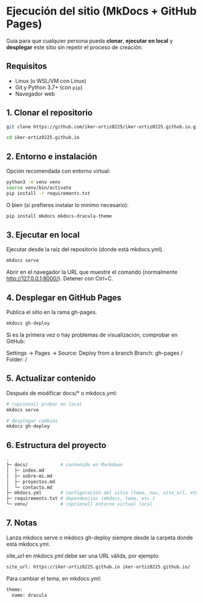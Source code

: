 # Ejecución del sitio (MkDocs + GitHub Pages)

Guía para que cualquier persona pueda **clonar**, **ejecutar en local** y **desplegar** este sitio sin repetir el proceso de creación.

## Requisitos
- Linux (o WSL/VM con Linux)
- Git y Python 3.7+ (con `pip`)
- Navegador web

## 1. Clonar el repositorio
```bash
git clone https://github.com/iker-ortiz0225/iker-ortiz0225.github.io.git

cd iker-ortiz0225.github.io
```

## 2. Entorno e instalación
Opción recomendada con entorno virtual:

```bash
python3 -m venv venv
source venv/bin/activate
pip install -r requirements.txt
```

O bien (si prefieres instalar lo mínimo necesario):
```bash
pip install mkdocs mkdocs-dracula-theme
```

## 3. Ejecutar en local

Ejecutar desde la raíz del repositorio (donde está mkdocs.yml).
```bash
mkdocs serve
```
Abrir en el navegador la URL que muestre el comando (normalmente http://127.0.0.1:8000/).
Detener con Ctrl+C.


## 4. Desplegar en GitHub Pages

Publica el sitio en la rama gh-pages.
```bash
mkdocs gh-deploy
```
Si es la primera vez o hay problemas de visualización, comprobar en GitHub:

Settings → Pages → Source: Deploy from a branch
Branch: gh-pages / Folder: /


## 5. Actualizar contenido

Después de modificar docs/* o mkdocs.yml:

```bash
# (opcional) probar en local
mkdocs serve

# desplegar cambios
mkdocs gh-deploy
```


## 6. Estructura del proyecto
```bash
.
├─ docs/            # contenido en Markdown
│  ├─ index.md
│  ├─ sobre-mi.md
│  ├─ proyectos.md
│  └─ contacto.md
├─ mkdocs.yml       # configuración del sitio (tema, nav, site_url, etc.)
├─ requirements.txt # dependencias (mkdocs, tema, etc.)
└─ venv/            # (opcional) entorno virtual local
```

## 7. Notas

Lanza mkdocs serve o mkdocs gh-deploy siempre desde la carpeta donde está mkdocs.yml.


site_url en mkdocs.yml debe ser una URL válida, por ejemplo:
```bash
site_url: https://iker-ortiz0225.github.io iker-ortiz0225.github.io/
```
Para cambiar el tema, en mkdocs.yml:
```bash
theme:
  name: dracula
```


